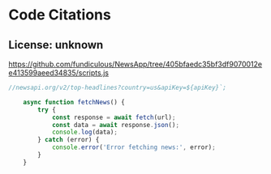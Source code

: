# Code Citations

## License: unknown
https://github.com/fundiculous/NewsApp/tree/405bfaedc35bf3df9070012ee413599aeed34835/scripts.js

```javascript
//newsapi.org/v2/top-headlines?country=us&apiKey=${apiKey}`;

    async function fetchNews() {
        try {
            const response = await fetch(url);
            const data = await response.json();
            console.log(data);
        } catch (error) {
            console.error('Error fetching news:', error);
        }
    }
```

